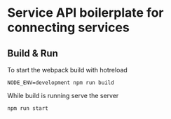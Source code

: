 # Service API boilerplate for connecting services

## Build & Run

To start the webpack build with hotreload

```
NODE_ENV=development npm run build
```

While build is running serve the server

```
npm run start
```
